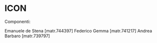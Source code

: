 # ICON
Componenti:

Emanuele de Stena [matr.744397] 
Federico Gemma [matr.741217] 
Andrea Barbaro [matr.739797] 

